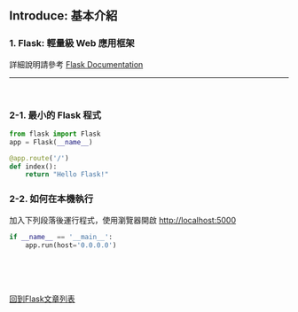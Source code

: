 ## Introduce: 基本介紹

### 1. Flask: 輕量級 Web 應用框架
詳細說明請參考 [Flask Documentation](https://flask.palletsprojects.com/)

---

<br/>

### 2-1. 最小的 Flask 程式
```python
from flask import Flask
app = Flask(__name__)

@app.route('/')
def index():
	return "Hello Flask!"
```

### 2-2. 如何在本機執行
加入下列段落後運行程式，使用瀏覽器開啟 [http://localhost:5000](http://localhost:5000)
```python
if __name__ == '__main__':
    app.run(host='0.0.0.0')
```

<br/><br/><br/>

[回到Flask文章列表](index.md)

<br/>
